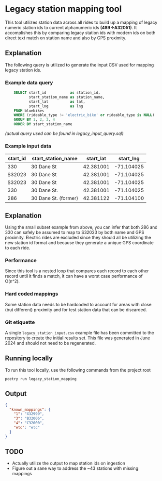 # Legacy station mapping tool

This tool utilizes station data across all rides to build up a mapping of legacy
numeric station ids to current alphanumeric ids **(489->A32051)**. It
accomplishes this by comparing legacy station ids with modern ids on both direct text match on
station name and also by GPS proximity.

## Explanation

The following query is utilized to generate the input CSV used for mapping
legacy station ids.

### Example data query

```sql
    SELECT start_id           as station_id,
           start_station_name as station_name,
           start_lat          as lat,
           start_lng          as lng
    FROM bluebikes
    WHERE (rideable_type != 'electric_bike' or rideable_type is NULL)
    GROUP BY 1, 2, 3, 4
    ORDER BY start_station_name
```

*(actual query used can be found in legacy_input_query.sql)*

### Example input data

| start_id | start_station_name   | start_lat | start_lng  | 
|----------|----------------------|-----------|------------|
| 330      | 30 Dane St           | 42.381001 | -71.104025 |
| S32023   | 30 Dane St           | 42.381001 | -71.104025 | 
| S32023   | 30 Dane St           | 42.381001 | -71.104025 |
| 330      | 30 Dane St.          | 42.381001 | -71.104025 |
| 286      | 30 Dane St. (former) | 42.381122 | -71.104100 |

## Explanation

Using the small subset example from above, you can infer that both 286 and 330
can safely be assumed to map to S32023 by both name and GPS proximity. Electric
rides are excluded since they should all be utilizing the new station id format
and because they generate a unique GPS coordinate to each ride.

### Performance

Since this tool is a nested loop that compares each record to each other record
until it finds a match, it can have a worst case performance of O(n^2).

### Hard coded mappings

Some station data needs to be hardcoded to account for areas with close (but
different) proximity and for test station data that can be discarded.

### Git etiquette

A single `legacy_station_input.csv` example file has been committed to the repository
to create the initial results set. This file was generated in June 2024 and
should not need to be regenerated.

## Running locally

To run this tool locally, use the following commands from the project root

```commandline
poetry run legacy_station_mapping
```

## Output
```json
{
  "known_mappings": {
    "1": "X32999",
    "3": "B32006", 
    "4": "C32000", 
    "etc": "etc"
  }
}
```
## TODO
- Actually utilize the output to map station ids on ingestion
- Figure out a sane way to address the ~43 stations with missing mappings
